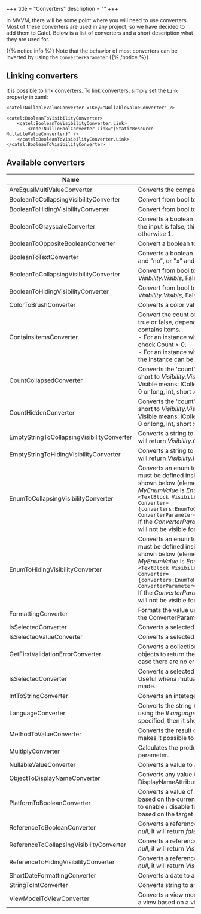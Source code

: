 +++
title = "Converters" 
description = ""
+++

In MVVM, there will be some point where you will need to use converters. Most of these converters are used in any project, so we have decided to add them to Catel. Below is a list of converters and a short description what they are used for.

{{% notice info %}}
Note that the behavior of most converters can be inverted by using the `ConverterParameter`
{{% /notice %}}

## Linking converters

It is possible to link converters. To link converters, simply set the `Link` property in xaml:

```
<catel:NullableValueConverter x:Key="NullableValueConverter" />
 
<catel:BooleanToVisibilityConverter>
    <catel:BooleanToVisibilityConverter.Link>
        <code:NullToBoolConverter Link="{StaticResource NullableValueConverter}" />
    </catel:BooleanToVisibilityConverter.Link>
</catel:BooleanToVisibilityConverter>
```

## Available converters

| Name                                       | Description                                                                                                                                                                                                                                                                                                                                                                                                                                                 |                                                                                                                                                                                                                                                             
|--------------------------------------------|-------------------------------------------------------------------------------------------------------------------------------------------------------------------------------------------------------------------------------------------------------------------------------------------------------------------------------------------------------------------------------------------------------------------------------------------------------------|
| AreEqualMultiValueConverter                | Converts the comparison of 2 values to a boolean                                                                                                                                                                                                                                                                                                                                                                                                            |
| BooleanToCollapsingVisibilityConverter     | Convert from bool to *Visibility* and back.                                                                                                                                                                                                                                                                                                                                                                                                                 |
| BooleanToHidingVisibilityConverter         | Convert from bool to *Visibility* and back.                                                                                                                                                                                                                                                                                                                                                                                                                 |
| BooleanToGrayscaleConverter                | Converts a boolean to a grayscale saturation value. If the input is false, this converter will return 0, otherwise 1.                                                                                                                                                                                                                                                                                                                                       |
| BooleanToOppositeBooleanConverter          | Convert a boolean to it's inverted value.                                                                                                                                                                                                                                                                                                                                                                                                                   |
| BooleanToTextConverter                     | Converts a boolean value to text, for example "yes" and "no", or "x" and " ".                                                                                                                                                                                                                                                                                                                                                                               |
| BooleanToCollapsingVisibilityConverter     | Convert from bool to *Visibility* and back. True returns *Visibility.Visible*, False returns *Visibility.Collapsed*.                                                                                                                                                                                                                                                                                                                                        |
| BooleanToHidingVisibilityConverter         | Convert from bool to *Visibility* and back. True returns *Visibility.Visible*, False returns *Visibility.Hidden*.                                                                                                                                                                                                                                                                                                                                           |
| ColorToBrushConverter                      | Converts a color value to a brush and vice versa.                                                                                                                                                                                                                                                                                                                                                                                                           |
| ContainsItemsConverter                     | Convert the count of an ICollection or IEnumerable to true or false, depending on whether the instance contains items.<br/>- For an instance which implements ICollection, check Count \> 0.<br/>- For an instance which implements IEnumerable, if the instance can be Enumerated.                                                                                                                                                                         |
| CountCollapsedConverter                    | Converts the 'count' of ICollection, string, long, int or short to *Visibility.Visible* or *Visibility.Collapsed*<br/>Visible means: ICollection.Count \> 0, String.Length \> 0 or long, int, short \> 0.                                                                                                                                                                                                                                                   |
| CountHiddenConverter                       | Converts the 'count' of ICollection, string, long, int or short to *Visibility.Visible* or *Visibility.Hidden*<br/>Visible means: ICollection.Count \> 0, String.Length \> 0 or long, int, short \> 0.                                                                                                                                                                                                                                                      |
| EmptyStringToCollapsingVisibilityConverter | Converts a string to *Visibility*. If the string is empty, it will return *Visibility.Collapsed*.                                                                                                                                                                                                                                                                                                                                                           |
| EmptyStringToHidingVisibilityConverter     | Converts a string to *Visibility*. If the string is empty, it will return *Visibility.Hidden*.                                                                                                                                                                                                                                                                                                                                                              |
| EnumToCollapsingVisibilityConverter        | Converts an enum to *Visibility*. The allowed values must be defined inside the ConverterParameter as shown below (element will be visible when *MyEnumValue* is *Enum1* or *Enum3*)*:*<br/>`<TextBlock Visibility="{Binding MyEnumValue, Converter={converters:EnumToCollapsingVisibilityConverter}, ConverterParameter=Enum1&vert;Enum3}"/>`<br/>If the *ConverterParameter* starts with !, the element will not be visible for the specified enum values |
| EnumToHidingVisibilityConverter            | Converts an enum to *Visibility*. The allowed values must be defined inside the ConverterParameter as shown below (element will be visible when *MyEnumValue* is *Enum1* or *Enum3*)*:*<br/>`<TextBlock Visibility="{Binding MyEnumValue, Converter={converters:EnumToHidingVisibilityConverter}, ConverterParameter=Enum1&vert;Enum3}"/>`<br/>If the *ConverterParameter* starts with !, the element will not be visible for the specified enum values     |
| FormattingConverter                        | Formats the value using the format string provided in the ConverterParameter                                                                                                                                                                                                                                                                                                                                                                                |
| IsSelectedConverter                        | Converts a selected value to either true of false.                                                                                                                                                                                                                                                                                                                                                                                                          |
| IsSelectedValueConverter                   | Converts a selected value to either true of false.                                                                                                                                                                                                                                                                                                                                                                                                          |
| GetFirstValidationErrorConverter           | Converts a collection containing ValidationError objects to return the first error or an empty string in case there are no errors.                                                                                                                                                                                                                                                                                                                          |
| IsSelectedConverter                        | Converts a selected value to either true or false. Useful whena mutually exclusive selection must be made.                                                                                                                                                                                                                                                                                                                                                  |
| IntToStringConverter                       | Converts an inteteger to a string and back.                                                                                                                                                                                                                                                                                                                                                                                                                 |
| LanguageConverter                          | Converts the string (value) to a translated value using the *ILanguageService*. The parameter can be specified, then it should be a *CultureInfo*.                                                                                                                                                                                                                                                                                                          |
| MethodToValueConverter                     | Converts the result of a method to a value. This makes it possible to bind to a method. [See Source](http://geekswithblogs.net/claraoscura/archive/2008/10/17/125901.aspx)                                                                                                                                                                                                                                                                                  |
| MultiplyConverter                          | Calculates the product of given value and factor in parameter.                                                                                                                                                                                                                                                                                                                                                                                              |
| NullableValueConverter                     | Converts a value to a representive value for nullable.                                                                                                                                                                                                                                                                                                                                                                                                      |
| ObjectToDisplayNameConverter               | Converts any value to a display name. Uses the DisplayNameAttribute to handle the tough work.                                                                                                                                                                                                                                                                                                                                                               |
| PlatformToBooleanConverter                 | Converts a value of *KnownPlatforms* to a boolean based on the current platform. This makes it possible to enable / disable functionality in shared projects based on the target platform.                                                                                                                                                                                                                                                                  |
| ReferenceToBooleanConverter                | Converts a reference to a boolean. If the reference is *null*, it will return *false*.                                                                                                                                                                                                                                                                                                                                                                      |
| ReferenceToCollapsingVisibilityConverter   | Converts a reference to *Visibility*. If the reference is *null*, it will return *Visibility.Collapsed*.                                                                                                                                                                                                                                                                                                                                                    |
| ReferenceToHidingVisibilityConverter       | Converts a reference to *Visibility*. If the reference is *null*, it will return *Visibility.Hidden*.                                                                                                                                                                                                                                                                                                                                                       |
| ShortDateFormattingConverter               | Converts a date to a short date and back.                                                                                                                                                                                                                                                                                                                                                                                                                   |
| StringToIntConverter                       | Converts string to an integer and back.                                                                                                                                                                                                                                                                                                                                                                                                                     |
| ViewModelToViewConverter                   | Converts a view model to a view. Great way to locate a view based on a view model inside xaml.                                                                                                                                                                                                                                                                                                                                                              |

